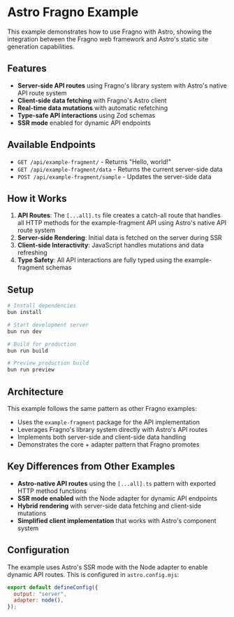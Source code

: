 # Astro Fragno Example

This example demonstrates how to use Fragno with Astro, showing the integration between the Fragno
web framework and Astro's static site generation capabilities.

## Features

- **Server-side API routes** using Fragno's library system with Astro's native API route system
- **Client-side data fetching** with Fragno's Astro client
- **Real-time data mutations** with automatic refetching
- **Type-safe API interactions** using Zod schemas
- **SSR mode** enabled for dynamic API endpoints

## Available Endpoints

- `GET /api/example-fragment/` - Returns "Hello, world!"
- `GET /api/example-fragment/data` - Returns the current server-side data
- `POST /api/example-fragment/sample` - Updates the server-side data

## How it Works

1. **API Routes**: The `[...all].ts` file creates a catch-all route that handles all HTTP methods
   for the example-fragment API using Astro's native API route system
2. **Server-side Rendering**: Initial data is fetched on the server during SSR
3. **Client-side Interactivity**: JavaScript handles mutations and data refreshing
4. **Type Safety**: All API interactions are fully typed using the example-fragment schemas

## Setup

```bash
# Install dependencies
bun install

# Start development server
bun run dev

# Build for production
bun run build

# Preview production build
bun run preview
```

## Architecture

This example follows the same pattern as other Fragno examples:

- Uses the `example-fragment` package for the API implementation
- Leverages Fragno's library system directly with Astro's API routes
- Implements both server-side and client-side data handling
- Demonstrates the core + adapter pattern that Fragno promotes

## Key Differences from Other Examples

- **Astro-native API routes** using the `[...all].ts` pattern with exported HTTP method functions
- **SSR mode enabled** with the Node adapter for dynamic API endpoints
- **Hybrid rendering** with server-side data fetching and client-side mutations
- **Simplified client implementation** that works with Astro's component system

## Configuration

The example uses Astro's SSR mode with the Node adapter to enable dynamic API routes. This is
configured in `astro.config.mjs`:

```javascript
export default defineConfig({
  output: "server",
  adapter: node(),
});
```
